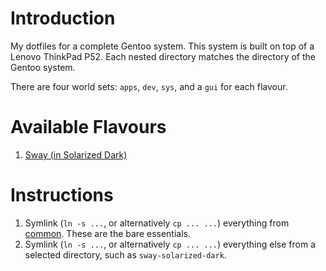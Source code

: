 # Introduction

My dotfiles for a complete Gentoo system. This system is built on top of a Lenovo ThinkPad P52. Each nested directory matches the directory of the Gentoo system.

There are four world sets: `apps`, `dev`, `sys`, and a `gui` for each flavour.

# Available Flavours

1. [Sway (in Solarized Dark)](sway-solarized-dark)

# Instructions

1. Symlink (`ln -s ...`, or alternatively `cp ... ...`) everything from [common](common). These are the bare essentials.
2. Symlink (`ln -s ...`, or alternatively `cp ... ...`) everything else from a selected directory, such as `sway-solarized-dark`.
